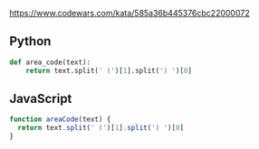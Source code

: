 https://www.codewars.com/kata/585a36b445376cbc22000072

## Python
```python
def area_code(text):
    return text.split(' (')[1].split(') ')[0]
```

## JavaScript
```js
function areaCode(text) {
  return text.split(' (')[1].split(') ')[0]
}
```